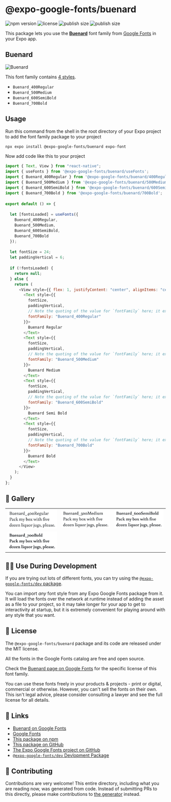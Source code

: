 # @expo-google-fonts/buenard

![npm version](https://flat.badgen.net/npm/v/@expo-google-fonts/buenard)
![license](https://flat.badgen.net/github/license/expo/google-fonts)
![publish size](https://flat.badgen.net/packagephobia/install/@expo-google-fonts/buenard)
![publish size](https://flat.badgen.net/packagephobia/publish/@expo-google-fonts/buenard)

This package lets you use the [**Buenard**](https://fonts.google.com/specimen/Buenard) font family from [Google Fonts](https://fonts.google.com/) in your Expo app.

## Buenard

![Buenard](./font-family.png)

This font family contains [4 styles](#-gallery).

- `Buenard_400Regular`
- `Buenard_500Medium`
- `Buenard_600SemiBold`
- `Buenard_700Bold`

## Usage

Run this command from the shell in the root directory of your Expo project to add the font family package to your project

```sh
npx expo install @expo-google-fonts/buenard expo-font
```

Now add code like this to your project

```js
import { Text, View } from "react-native";
import { useFonts } from '@expo-google-fonts/buenard/useFonts';
import { Buenard_400Regular } from '@expo-google-fonts/buenard/400Regular';
import { Buenard_500Medium } from '@expo-google-fonts/buenard/500Medium';
import { Buenard_600SemiBold } from '@expo-google-fonts/buenard/600SemiBold';
import { Buenard_700Bold } from '@expo-google-fonts/buenard/700Bold';

export default () => {

  let [fontsLoaded] = useFonts({
    Buenard_400Regular, 
    Buenard_500Medium, 
    Buenard_600SemiBold, 
    Buenard_700Bold
  });

  let fontSize = 24;
  let paddingVertical = 6;

  if (!fontsLoaded) {
    return null;
  } else {
    return (
      <View style={{ flex: 1, justifyContent: "center", alignItems: "center" }}>
        <Text style={{
          fontSize,
          paddingVertical,
          // Note the quoting of the value for `fontFamily` here; it expects a string!
          fontFamily: "Buenard_400Regular"
        }}>
          Buenard Regular
        </Text>
        <Text style={{
          fontSize,
          paddingVertical,
          // Note the quoting of the value for `fontFamily` here; it expects a string!
          fontFamily: "Buenard_500Medium"
        }}>
          Buenard Medium
        </Text>
        <Text style={{
          fontSize,
          paddingVertical,
          // Note the quoting of the value for `fontFamily` here; it expects a string!
          fontFamily: "Buenard_600SemiBold"
        }}>
          Buenard Semi Bold
        </Text>
        <Text style={{
          fontSize,
          paddingVertical,
          // Note the quoting of the value for `fontFamily` here; it expects a string!
          fontFamily: "Buenard_700Bold"
        }}>
          Buenard Bold
        </Text>
      </View>
    );
  }
};
```

## 🔡 Gallery


||||
|-|-|-|
|![Buenard_400Regular](./400Regular/Buenard_400Regular.ttf.png)|![Buenard_500Medium](./500Medium/Buenard_500Medium.ttf.png)|![Buenard_600SemiBold](./600SemiBold/Buenard_600SemiBold.ttf.png)||
|![Buenard_700Bold](./700Bold/Buenard_700Bold.ttf.png)||||


## 👩‍💻 Use During Development

If you are trying out lots of different fonts, you can try using the [`@expo-google-fonts/dev` package](https://github.com/expo/google-fonts/tree/master/font-packages/dev#readme).

You can import _any_ font style from any Expo Google Fonts package from it. It will load the fonts over the network at runtime instead of adding the asset as a file to your project, so it may take longer for your app to get to interactivity at startup, but it is extremely convenient for playing around with any style that you want.


## 📖 License

The `@expo-google-fonts/buenard` package and its code are released under the MIT license.

All the fonts in the Google Fonts catalog are free and open source.

Check the [Buenard page on Google Fonts](https://fonts.google.com/specimen/Buenard) for the specific license of this font family.

You can use these fonts freely in your products & projects - print or digital, commercial or otherwise. However, you can't sell the fonts on their own. This isn't legal advice, please consider consulting a lawyer and see the full license for all details.

## 🔗 Links

- [Buenard on Google Fonts](https://fonts.google.com/specimen/Buenard)
- [Google Fonts](https://fonts.google.com/)
- [This package on npm](https://www.npmjs.com/package/@expo-google-fonts/buenard)
- [This package on GitHub](https://github.com/expo/google-fonts/tree/master/font-packages/buenard)
- [The Expo Google Fonts project on GitHub](https://github.com/expo/google-fonts)
- [`@expo-google-fonts/dev` Devlopment Package](https://github.com/expo/google-fonts/tree/master/font-packages/dev)

## 🤝 Contributing

Contributions are very welcome! This entire directory, including what you are reading now, was generated from code. Instead of submitting PRs to this directly, please make contributions to [the generator](https://github.com/expo/google-fonts/tree/master/packages/generator) instead.
